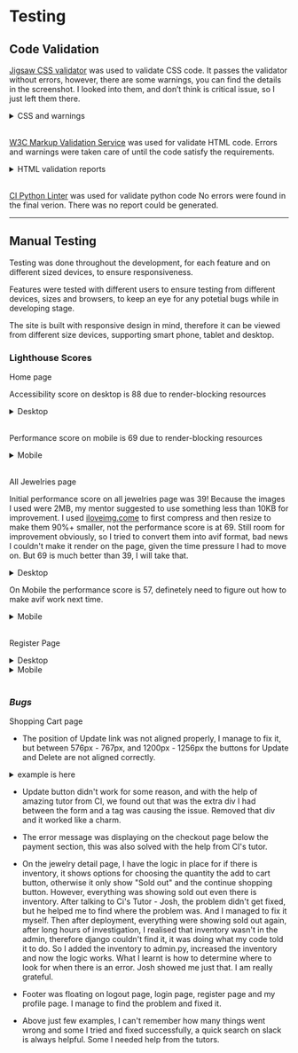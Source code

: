 # **Testing**

## **Code Validation**

[Jigsaw CSS validator](https://jigsaw.w3.org/css-validator/) was used to validate CSS code. It passes the validator without errors, however, there are some warnings, you can find the details in the screenshot. I looked into them, and don’t think is critical issue, so I just left them there.

<details>
<summary>CSS and warnings</summary>
<img src="static/testing/validation-css.jpg">
<img src="static/testing/validation-css-warnings.jpg">
</details>

<br>

[W3C Markup Validation Service](https://validator.w3.org/) was used for validate HTML code. Errors and warnings were taken care of until the code satisfy the requirements.

<details><summary>HTML validation reports</summary>
<summary>Home Page</summary>
<img src="static/testing/html-index-pg.jpg">
<summary>All Jewelries Page</summary>
<img src="static/testing/html-jewelries-pg.jpg">
<summary>Jewelry Details Page</summary>
<img src="static/testing/html-jewelries-detail-pg.jpg">
<summary>Shopping Cart Page</summary>
<img src="static/testing/html-shopping-cart-pg.jpg">
<summary>Login Page</summary>
<img src="static/testing/html-login-pg.jpg">
<summary>My Profile Page</summary>
<img src="static/testing/html-my-profile-pg.jpg">
<summary>Checkout Page</summary>
There is a warning here, since the empty heading element was left empty on purpose, I just left it there.
<img src="static/testing/html-checkout-pg.jpg">
<summary>Checkout Success Page</summary>
<img src="static/testing/html-checkout-success-pg.jpg">
<summary>Logout Page</summary>
<img src="static/testing/html-logout-pg.jpg">
<summary>Register Page</summary>
<img src="static/testing/html-register-pg.jpg">
<summary>Product Management Page</summary>
There are two errors on this page, however after investigation, both errors are coming from imported django file, due to the time pressure, I decided not to fix it. Details can be seen from below screenshot.
<img src="static/testing/html-prod-mgt-pg.jpg">
<img src="static/testing/html-prod-mgt-pg-error.jpg">

</details>

<br>

[CI Python Linter](https://pep8ci.herokuapp.com/) was used for validate python code
No errors were found in the final verion. There was no report could be generated.

---

## **Manual Testing**

Testing was done throughout the development, for each feature and on different sized devices, to ensure responsiveness.

Features were tested with different users to ensure testing from different devices, sizes and browsers, to keep an eye for any potetial bugs while in developing stage.

The site is built with responsive design in mind, therefore it can be viewed from different size devices, supporting smart phone, tablet and desktop.

### **Lighthouse Scores**

Home page

Accessibility score on desktop is 88 due to render-blocking resources

<details><summary>Desktop</summary>
<img src="static/testing/lh-desktop-home.jpg" width="800">
</details>

<br>

Performance score on mobile is 69 due to render-blocking resources

<details><summary>Mobile</summary>
<img src="static/testing/lh-mob-home.jpg" width="800">
</details>

<br>

All Jewelries page

Initial performance score on all jewelries page was 39! Because the images I used were 2MB, my mentor suggested to use something less than 10KB for improvement. I used [iloveimg.come](https://www.iloveimg.com/) to first compress and then resize to make them 90%+ smaller, not the performance score is at 69. Still room for improvement obviously, so I tried to convert them into avif format, bad news I couldn't make it render on the page, given the time pressure I had to move on. But 69 is much better than 39, I will take that.

<details><summary>Desktop</summary>
<img src="static/testing/lh-desktop-jewelries.jpg" width="800">
</details>

On Mobile the performance score is 57, definetely need to figure out how to make avif work next time.

<details><summary>Mobile</summary>
<img src="static/testing/lh-mob-jewelries.jpg" width="800">
</details>

<br>

Register Page

<details><summary>Desktop</summary>
<img src="static/testing/lh-desktop-register.jpg" width="800">
</details>

<details><summary>Mobile</summary>
<img src="static/testing/lh-mob-register.jpg" width="800">
</details>

<br>

### _Bugs_

Shopping Cart page

- The position of Update link was not aligned properly, I manage to fix it, but between 576px - 767px, and 1200px - 1256px the buttons for Update and Delete are not aligned correctly.
<details><summary>example is here</summary>
<img src="static/readme/bug-shopping-cart.jpg" width="800">
</details>

- Update button didn't work for some reason, and with the help of amazing tutor from CI, we found out that was the extra div I had between the form and a tag was causing the issue. Removed that div and it worked like a charm.

- The error message was displaying on the checkout page below the payment section, this was also solved with the help from CI's tutor.

- On the jewelry detail page, I have the logic in place for if there is inventory, it shows options for choosing the quantity the add to cart button, otherwise it only show "Sold out" and the continue shopping button. However, everything was showing sold out even there is inventory. After talking to Ci's Tutor - Josh, the problem didn't get fixed, but he helped me to find where the problem was. And I managed to fix it myself. Then after deployment, everything were showing sold out again, after long hours of investigation, I realised that inventory wasn't in the admin, therefore django couldn't find it, it was doing what my code told it to do. So I added the inventory to admin.py, increased the inventory and now the logic works. What I learnt is how to determine where to look for when there is an error. Josh showed me just that. I am really grateful.

- Footer was floating on logout page, login page, register page and my profile page. I manage to find the problem and fixed it.

- Above just few examples, I can't remember how many things went wrong and some I tried and fixed successfully, a quick search on slack is always helpful. Some I needed help from the tutors.
